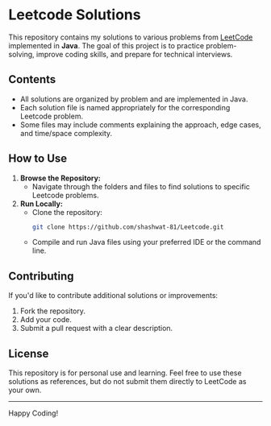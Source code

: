 # Leetcode Solutions

This repository contains my solutions to various problems from [LeetCode](https://leetcode.com/) implemented in **Java**. The goal of this project is to practice problem-solving, improve coding skills, and prepare for technical interviews.

## Contents

- All solutions are organized by problem and are implemented in Java.
- Each solution file is named appropriately for the corresponding Leetcode problem.
- Some files may include comments explaining the approach, edge cases, and time/space complexity.

## How to Use

1. **Browse the Repository:**
   - Navigate through the folders and files to find solutions to specific Leetcode problems.
2. **Run Locally:**
   - Clone the repository:
     ```bash
     git clone https://github.com/shashwat-81/Leetcode.git
     ```
   - Compile and run Java files using your preferred IDE or the command line.

## Contributing

If you'd like to contribute additional solutions or improvements:

1. Fork the repository.
2. Add your code.
3. Submit a pull request with a clear description.

## License

This repository is for personal use and learning. Feel free to use these solutions as references, but do not submit them directly to LeetCode as your own.

---

Happy Coding!
